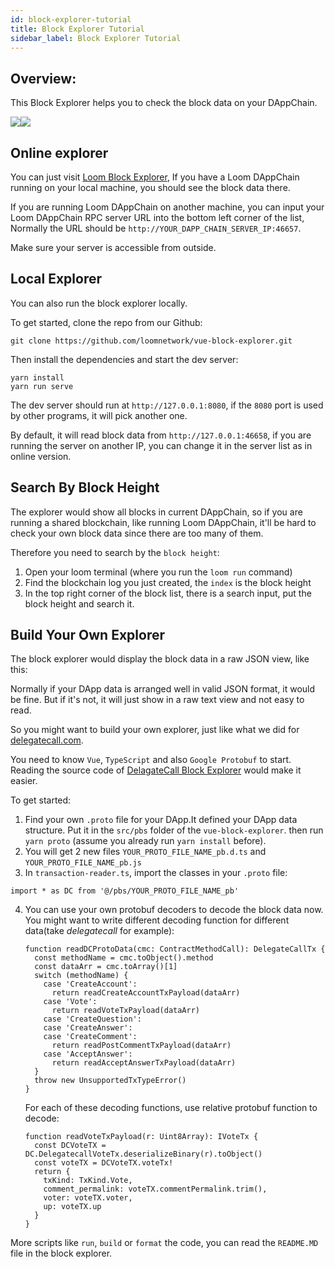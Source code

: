 ```yaml
---
id: block-explorer-tutorial
title: Block Explorer Tutorial
sidebar_label: Block Explorer Tutorial
---
```


## Overview:
This Block Explorer helps you to check the block data on your DAppChain.

![](/developers/img/block_explorer.png)![](/developers/img/block_explorer_details.png)

## Online explorer
You can just visit [Loom Block Explorer](https://blockexplorer.loomx.io),
If you have a Loom DAppChain running on your local machine, you should see the block data there.

If you are running Loom DAppChain on another machine, you can input your
Loom DAppChain RPC server URL into the bottom left corner of the list,
Normally the URL should be `http://YOUR_DAPP_CHAIN_SERVER_IP:46657`.

Make sure your server is accessible from outside.

## Local Explorer
You can also run the block explorer locally.

To get started, clone the repo from our Github:

```
git clone https://github.com/loomnetwork/vue-block-explorer.git
```

Then install the dependencies and start the dev server:

```
yarn install
yarn run serve
```

The dev server should run at `http://127.0.0.1:8080`,  if the `8080` port is used by
other programs, it will pick another one.

By default, it will read block data from `http://127.0.0.1:46658`, if you are running the server
on another IP, you can change it in the server list as in online version.

## Search By Block Height

The explorer would show all blocks in current DAppChain, so if you are running a shared blockchain,
like running Loom DAppChain, it'll be hard to check your own block data since there are too many of them.

Therefore you need to search by the `block height`:
1. Open your loom terminal (where you run the `loom run` command)
2. Find the blockchain log you just created, the `index` is the block height
3. In the top right corner of the block list, there is a search input, put the block height and search it.

## Build Your Own Explorer
The block explorer would display the block data in a raw JSON view, like this:

Normally if your DApp data is arranged well in valid JSON format, it would be fine.
But if it's not, it will just show in a raw text view and not easy to read.

So you might want to build your own explorer, just like what we did for [delegatecall.com](http://blockchain.delegatecall.com).

You need to know `Vue`, `TypeScript` and also `Google Protobuf` to start.
Reading the source code of [DelagateCall Block Explorer](https://github.com/loomnetwork/vue-block-explorer/tree/dc-2) would make it easier.

To get started:
1. Find your own `.proto` file for your DApp.It defined your DApp data structure. Put it in the `src/pbs` folder of the `vue-block-explorer`.
then run `yarn proto` (assume you already run `yarn install` before).
2. You will get 2 new files `YOUR_PROTO_FILE_NAME_pb.d.ts` and `YOUR_PROTO_FILE_NAME_pb.js`
3. In `transaction-reader.ts`, import the classes in your `.proto` file:
```
import * as DC from '@/pbs/YOUR_PROTO_FILE_NAME_pb'
```

4. You can use your own protobuf decoders to decode the block data now.
You might want to write different decoding function for different data(take *delegatecall* for example):
    ```
    function readDCProtoData(cmc: ContractMethodCall): DelegateCallTx {
      const methodName = cmc.toObject().method
      const dataArr = cmc.toArray()[1]
      switch (methodName) {
        case 'CreateAccount':
          return readCreateAccountTxPayload(dataArr)
        case 'Vote':
          return readVoteTxPayload(dataArr)
        case 'CreateQuestion':
        case 'CreateAnswer':
        case 'CreateComment':
          return readPostCommentTxPayload(dataArr)
        case 'AcceptAnswer':
          return readAcceptAnswerTxPayload(dataArr)
      }
      throw new UnsupportedTxTypeError()
    }
    ```
    For each of these decoding functions, use relative protobuf function to decode:

    ```
    function readVoteTxPayload(r: Uint8Array): IVoteTx {
      const DCVoteTX = DC.DelegatecallVoteTx.deserializeBinary(r).toObject()
      const voteTX = DCVoteTX.voteTx!
      return {
        txKind: TxKind.Vote,
        comment_permalink: voteTX.commentPermalink.trim(),
        voter: voteTX.voter,
        up: voteTX.up
      }
    }
    ```

More scripts like `run`, `build` or `format` the code, you can read the `README.MD` file in
the block explorer.







